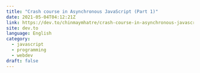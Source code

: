 ```yaml
---
title: "Crash course in Asynchronous JavaScript (Part 1)"
date: 2021-05-04T04:12:21Z
link: https://dev.to/chinmaymhatre/crash-course-in-asynchronous-javascript-part-1-4g2o?utm_medium=RSS&utm_source=news.12bit.vn
site: dev.to
language: English
category:
  - javascript
  - programming
  - webdev
draft: false
---
```

